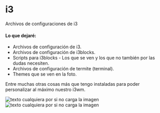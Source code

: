 # i3
Archivos de configuraciones de i3

#### Lo que dejaré:

- Archivos de configuración de i3.
- Archivos de configuración de i3blocks.
- Scripts para i3blocks - Los que se ven y los que no también por las dudas necesiten.
- Archivos de configuración de termite (terminal).
- Themes que se ven en la foto.

Entre muchas otras cosas más que tengo instaladas para poder personalizar al máximo nuestro i3wm.

![texto cualquiera por si no carga la imagen](https://imgur.com/a/e8xokOZ)
![texto cualquiera por si no carga la imagen](https://i.imgur.com/swgTpdI.png)

